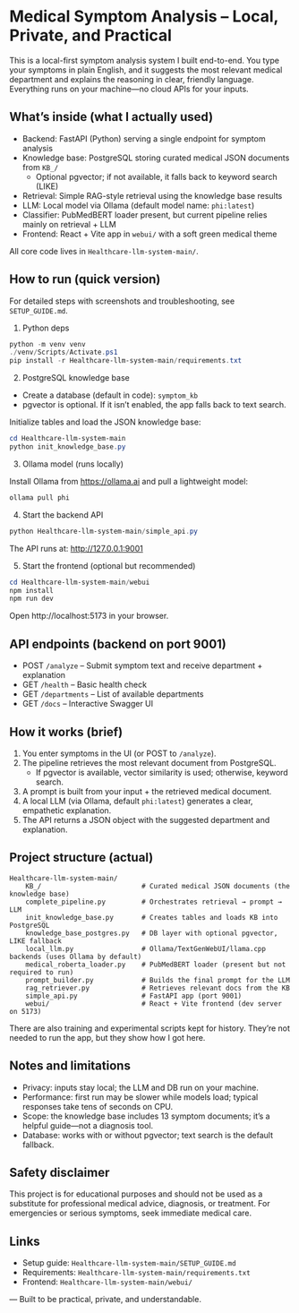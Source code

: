 # Medical Symptom Analysis – Local, Private, and Practical

This is a local-first symptom analysis system I built end-to-end. You type your symptoms in plain English, and it suggests the most relevant medical department and explains the reasoning in clear, friendly language. Everything runs on your machine—no cloud APIs for your inputs.

## What’s inside (what I actually used)

- Backend: FastAPI (Python) serving a single endpoint for symptom analysis
- Knowledge base: PostgreSQL storing curated medical JSON documents from `KB_/`
	- Optional pgvector; if not available, it falls back to keyword search (LIKE)
- Retrieval: Simple RAG-style retrieval using the knowledge base results
- LLM: Local model via Ollama (default model name: `phi:latest`)
- Classifier: PubMedBERT loader present, but current pipeline relies mainly on retrieval + LLM
- Frontend: React + Vite app in `webui/` with a soft green medical theme

All core code lives in `Healthcare-llm-system-main/`.

## How to run (quick version)

For detailed steps with screenshots and troubleshooting, see `SETUP_GUIDE.md`.

1) Python deps

```powershell
python -m venv venv
./venv/Scripts/Activate.ps1
pip install -r Healthcare-llm-system-main/requirements.txt
```

2) PostgreSQL knowledge base

- Create a database (default in code): `symptom_kb`
- pgvector is optional. If it isn’t enabled, the app falls back to text search.

Initialize tables and load the JSON knowledge base:

```powershell
cd Healthcare-llm-system-main
python init_knowledge_base.py
```

3) Ollama model (runs locally)

Install Ollama from https://ollama.ai and pull a lightweight model:

```powershell
ollama pull phi
```

4) Start the backend API

```powershell
python Healthcare-llm-system-main/simple_api.py
```

The API runs at: http://127.0.0.1:9001

5) Start the frontend (optional but recommended)

```powershell
cd Healthcare-llm-system-main/webui
npm install
npm run dev
```

Open http://localhost:5173 in your browser.

## API endpoints (backend on port 9001)

- POST `/analyze` – Submit symptom text and receive department + explanation
- GET `/health` – Basic health check
- GET `/departments` – List of available departments
- GET `/docs` – Interactive Swagger UI

## How it works (brief)

1) You enter symptoms in the UI (or POST to `/analyze`).
2) The pipeline retrieves the most relevant document from PostgreSQL.
	 - If pgvector is available, vector similarity is used; otherwise, keyword search.
3) A prompt is built from your input + the retrieved medical document.
4) A local LLM (via Ollama, default `phi:latest`) generates a clear, empathetic explanation.
5) The API returns a JSON object with the suggested department and explanation.

## Project structure (actual)

```
Healthcare-llm-system-main/
	KB_/                         # Curated medical JSON documents (the knowledge base)
	complete_pipeline.py         # Orchestrates retrieval → prompt → LLM
	init_knowledge_base.py       # Creates tables and loads KB into PostgreSQL
	knowledge_base_postgres.py   # DB layer with optional pgvector, LIKE fallback
	local_llm.py                 # Ollama/TextGenWebUI/llama.cpp backends (uses Ollama by default)
	medical_roberta_loader.py    # PubMedBERT loader (present but not required to run)
	prompt_builder.py            # Builds the final prompt for the LLM
	rag_retriever.py             # Retrieves relevant docs from the KB
	simple_api.py                # FastAPI app (port 9001)
	webui/                       # React + Vite frontend (dev server on 5173)
```

There are also training and experimental scripts kept for history. They’re not needed to run the app, but they show how I got here.

## Notes and limitations

- Privacy: inputs stay local; the LLM and DB run on your machine.
- Performance: first run may be slower while models load; typical responses take tens of seconds on CPU.
- Scope: the knowledge base includes 13 symptom documents; it’s a helpful guide—not a diagnosis tool.
- Database: works with or without pgvector; text search is the default fallback.

## Safety disclaimer

This project is for educational purposes and should not be used as a substitute for professional medical advice, diagnosis, or treatment. For emergencies or serious symptoms, seek immediate medical care.

## Links

- Setup guide: `Healthcare-llm-system-main/SETUP_GUIDE.md`
- Requirements: `Healthcare-llm-system-main/requirements.txt`
- Frontend: `Healthcare-llm-system-main/webui/`

— Built to be practical, private, and understandable.